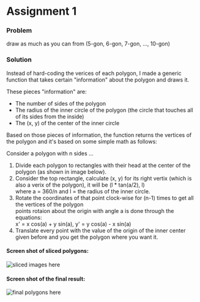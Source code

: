 # Assignment 1
### Problem
draw as much as you can from (5-gon, 6-gon, 7-gon, ..., 10-gon)

### Solution
Instead of hard-coding the verices of each polygon, I made a generic function that takes certain "information" about the polygon and draws it.  

These pieces "information" are:  
- The number of sides of the polygon  
- The radius of the inner circle of the polygon (the circle that touches all of its sides from the inside)  
- The (x, y) of the center of the inner circle  

Based on those pieces of information, the function returns the vertices of the polygon and it's based on some simple math as follows:  

Consider a polygon with n sides ...  
1) Divide each polygon to rectangles with their head at the center of the polygon (as shown in image below).  
2) Consider the top rectangle, calculate (x, y) for its right vertix (which is also a verix of the polygon), it will be (l * tan(a/2), l)  
   where a = 360/n and l = the radius of the inner circle.  
3) Rotate the coordinates of that point clock-wise for (n-1) times to get all the vertices of the polygon  
   points rotaion about the origin with angle a is done through the equations:  
   x' = x cos(a) + y sin(a), y' = y cos(a) - x sin(a)  
4) Translate every point with the value of the origin of the inner center given before and you get the polygon where you want it.  

#### Screen shot of sliced polygons:  
![sliced images here](https://i.imgur.com/mD3245V.png)

#### Screen shot of the final result:
![final polygons here](https://i.imgur.com/x2A47Mj.png)

